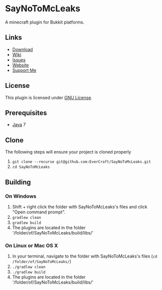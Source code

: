 SayNoToMcLeaks
=============

A minecraft plugin for Bukkit platforms.

## Links ##
* [Download](http://ci.evercraft.fr/job/EverCraft/job/SayNoToMcLeaks/)
* [Wiki](http://wiki.evercraft.fr)
* [Issues](https://github.com/EverCraft/SayNoToMcLeaks/issues)
* [Website](http://evercraft.fr)
* [Support Me](https://www.paypal.com/cgi-bin/webscr?cmd=_s-xclick&hosted_button_id=RUSKPBMNJG5R4)

## License ##
This plugin is licensed under [GNU License](https://github.com/EverCraft/SayNoToMcLeaks/blob/master/LICENSE).

## Prerequisites ##
* [Java](http://www.oracle.com/technetwork/java/javase/downloads/jdk7-downloads-1880260.html) 7

## Clone ##
The following steps will ensure your project is cloned properly

1. `git clone --recurse git@github.com:EverCraft/SayNoToMcLeaks.git`
2. `cd SayNoToMcLeaks`

## Building ##

### On Windows ###

1. Shift + right click the folder with SayNoToMcLeaks's files and click "Open command prompt".
2. `gradlew clean`
3. `gradlew build`
4. The plugins are located in the folder '/folder/of/SayNoToMcLeaks/build/libs/'

### On Linux or Mac OS X ###

1. In your terminal, navigate to the folder with SayNoToMcLeaks's files (`cd /folder/of/SayNoToMcLeaks/`)
2. `./gradlew clean`
3. `./gradlew build`
4. The plugins are located in the folder '/folder/of/SayNoToMcLeaks/build/libs/'
